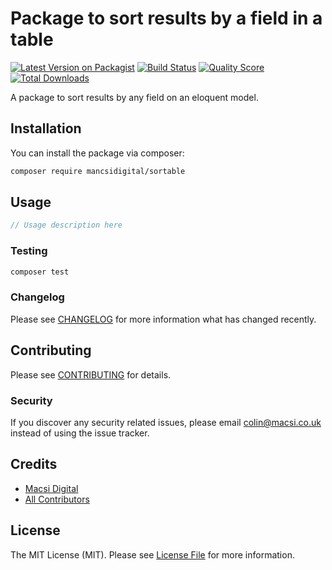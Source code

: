 # Package to sort results by a field in a table

[![Latest Version on Packagist](https://img.shields.io/packagist/v/macsidigital/sortable.svg?style=flat-square)](https://packagist.org/packages/mancsidigital/sortable)
[![Build Status](https://img.shields.io/travis/mancsidigital/sortable/master.svg?style=flat-square)](https://travis-ci.org/mancsidigital/sortable)
[![Quality Score](https://img.shields.io/scrutinizer/g/mancsidigital/sortable.svg?style=flat-square)](https://scrutinizer-ci.com/g/mancsidigital/sortable)
[![Total Downloads](https://img.shields.io/packagist/dt/mancsidigital/sortable.svg?style=flat-square)](https://packagist.org/packages/mancsidigital/sortable)

A package to sort results by any field on an eloquent model.

## Installation

You can install the package via composer:

```bash
composer require mancsidigital/sortable
```

## Usage

``` php
// Usage description here
```

### Testing

``` bash
composer test
```

### Changelog

Please see [CHANGELOG](CHANGELOG.md) for more information what has changed recently.

## Contributing

Please see [CONTRIBUTING](CONTRIBUTING.md) for details.

### Security

If you discover any security related issues, please email colin@macsi.co.uk instead of using the issue tracker.

## Credits

- [Macsi Digital](https://github.com/mancsidigital)
- [All Contributors](../../contributors)

## License

The MIT License (MIT). Please see [License File](LICENSE.md) for more information.